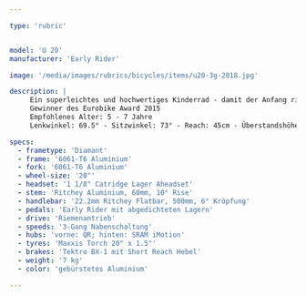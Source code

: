 ```yaml
---

type: 'rubric'


model: 'U 20'
manufacturer: 'Early Rider'

image: '/media/images/rubrics/bicycles/items/u20-3g-2018.jpg'

description: |
     Ein superleichtes und hochwertiges Kinderrad - damit der Anfang richtig Spaß macht.
     Gewinner des Eurobike Award 2015
     Empfohlenes Alter: 5 - 7 Jahre
     Lenkwinkel: 69.5° - Sitzwinkel: 73° - Reach: 45cm - Überstandshöhe: 56cm - Sitzhöhe: max. 65cm - Radstand: 79.8cm

specs:
  - frametype: 'Diamant'
  - frame: '6061-T6 Aluminium'
  - fork: '6061-T6 Aluminium'
  - wheel-size: '20"'
  - headset: '1 1/8" Catridge Lager Aheadset'
  - stem: 'Ritchey Aluminium, 60mm, 10° Rise'
  - handlebar: '22.2mm Ritchey Flatbar, 500mm, 6° Kröpfung'
  - pedals: 'Early Rider mit abgedichteten Lagern'
  - drive: 'Riemenantrieb'
  - speeds: '3-Gang Nabenschaltung'
  - hubs: 'vorne: QR; hinten: SRAM iMotion'
  - tyres: 'Maxxis Torch 20" x 1.5"'
  - brakes: 'Tektro BX-1 mit Short Reach Hebel'
  - weight: '7 kg'
  - color: 'gebürstetes Aluminium'

---
```

